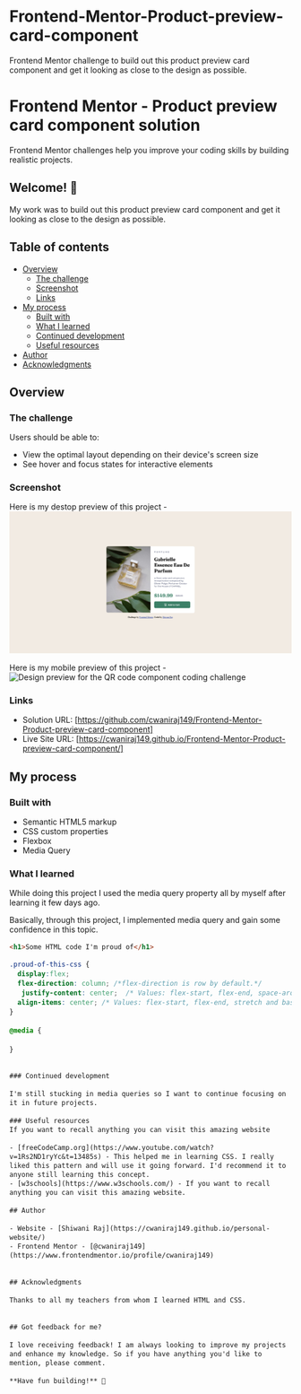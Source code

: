 # Frontend-Mentor-Product-preview-card-component
Frontend Mentor challenge to build out this product preview card component and get it looking as close to the design as possible.
# Frontend Mentor - Product preview card component solution
Frontend Mentor challenges help you improve your coding skills by building realistic projects. 

## Welcome! 👋
My work was to build out this product preview card component and get it looking as close to the design as possible.


## Table of contents

- [Overview](#overview)
  - [The challenge](#the-challenge)
  - [Screenshot](#screenshot)
  - [Links](#links)
- [My process](#my-process)
  - [Built with](#built-with)
  - [What I learned](#what-i-learned)
  - [Continued development](#continued-development)
  - [Useful resources](#useful-resources)
- [Author](#author)
- [Acknowledgments](#acknowledgments)

## Overview

### The challenge

Users should be able to:

- View the optimal layout depending on their device's screen size
- See hover and focus states for interactive elements

### Screenshot

Here is my destop preview of this project - 
![Design preview for the QR code component coding challenge](./mydesigns/desktop-preview.png)

Here is my mobile preview of this project - 
![Design preview for the QR code component coding challenge](./mydesigns/mobile-preview.png)

### Links

- Solution URL: [https://github.com/cwaniraj149/Frontend-Mentor-Product-preview-card-component]
- Live Site URL: [https://cwaniraj149.github.io/Frontend-Mentor-Product-preview-card-component/]

## My process

### Built with

- Semantic HTML5 markup
- CSS custom properties
- Flexbox
- Media Query

### What I learned

While doing this project I used the media query property all by myself after learning it few days ago. 

Basically, through this project, I implemented media query and gain some confidence in this topic.

```html
<h1>Some HTML code I'm proud of</h1>
```
```css
.proud-of-this-css {
  display:flex;
  flex-direction: column; /*flex-direction is row by default.*/
   justify-content: center;  /* Values: flex-start, flex-end, space-around and space-between. */
  align-items: center; /* Values: flex-start, flex-end, stretch and baseline */
}

@media {

}

```
```

### Continued development

I'm still stucking in media queries so I want to continue focusing on it in future projects.

### Useful resources
If you want to recall anything you can visit this amazing website

- [freeCodeCamp.org](https://www.youtube.com/watch?v=1Rs2ND1ryYc&t=13485s) - This helped me in learning CSS. I really liked this pattern and will use it going forward. I'd recommend it to anyone still learning this concept.
- [w3schools](https://www.w3schools.com/) - If you want to recall anything you can visit this amazing website. 

## Author

- Website - [Shiwani Raj](https://cwaniraj149.github.io/personal-website/)
- Frontend Mentor - [@cwaniraj149](https://www.frontendmentor.io/profile/cwaniraj149)


## Acknowledgments

Thanks to all my teachers from whom I learned HTML and CSS.


## Got feedback for me?

I love receiving feedback! I am always looking to improve my projects and enhance my knowledge. So if you have anything you'd like to mention, please comment.

**Have fun building!** 🚀
